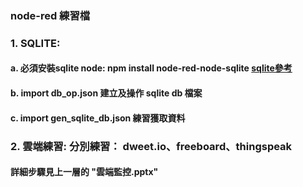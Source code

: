 ### node-red 練習檔
### 1. SQLITE: 
####   a. 必須安裝sqlite node: npm install node-red-node-sqlite [sqlite參考](https://www.npmjs.com/package/node-red-node-sqlite)
####   b. import db_op.json 建立及操作 sqlite db 檔案
####   c. import gen_sqlite_db.json 練習獲取資料
### 2. 雲端練習: 分別練習： dweet.io、freeboard、thingspeak 
####    詳細步驟見上一層的 "雲端監控.pptx"
